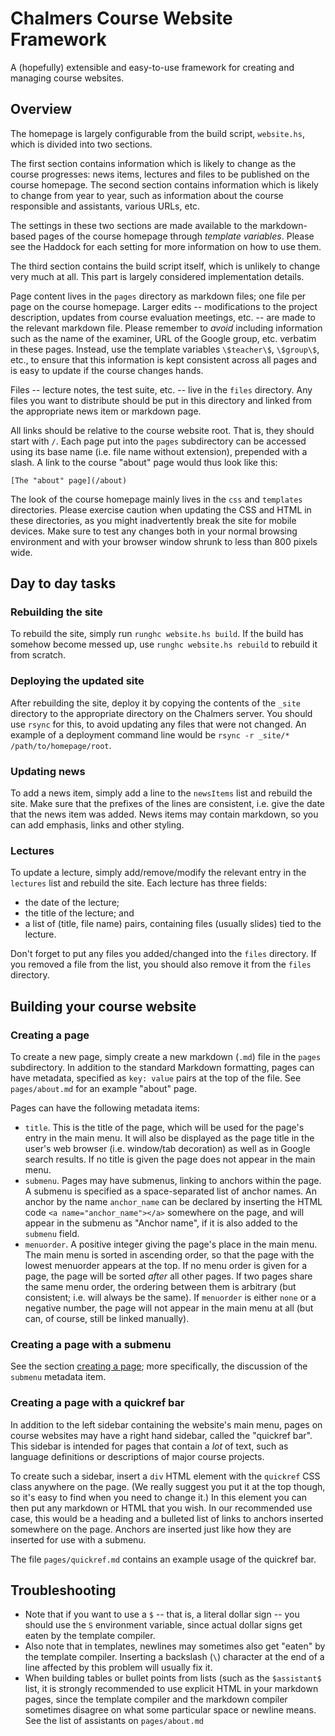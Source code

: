 Chalmers Course Website Framework
=================================

A (hopefully) extensible and easy-to-use framework for creating and managing
course websites.


Overview
--------

The homepage is largely configurable from the build script, `website.hs`, which
is divided into two sections.

The first section contains information which is likely to change as the course
progresses: news items, lectures and files to be published on the course homepage.
The second section contains information which is likely to change from year to
year, such as information about the course responsible and assistants, various
URLs, etc.

The settings in these two sections are made available to the markdown-based
pages of the course homepage through *template variables*. Please see the
Haddock for each setting for more information on how to use them.

The third section contains the build script itself, which is unlikely to change
very much at all. This part is largely considered implementation details.

Page content lives in the `pages` directory as markdown files; one file per
page on the course homepage. Larger edits -- modifications to the project
description, updates from course evaluation meetings, etc. -- are made to the
relevant markdown file. Please remember to *avoid* including information such
as the name of the examiner, URL of the Google group, etc. verbatim in these
pages. Instead, use the template variables `\$teacher\$`, `\$group\$`, etc.,
to ensure that this information is kept consistent across all pages and is
easy to update if the course changes hands.

Files -- lecture notes, the test suite, etc. -- live in the `files` directory.
Any files you want to distribute should be put in this directory and linked
from the appropriate news item or markdown page.

All links should be relative to the course website root. That is, they should
start with `/`. Each page put into the `pages` subdirectory can be accessed
using its base name (i.e. file name without extension), prepended with a slash.
A link to the course "about" page would thus look like this:

```
[The "about" page](/about)
```

The look of the course homepage mainly lives in the `css` and `templates`
directories. Please exercise caution when updating the CSS and HTML in these
directories, as you might inadvertently break the site for mobile devices.
Make sure to test any changes both in your normal browsing environment and with
your browser window shrunk to less than 800 pixels wide.


Day to day tasks
----------------

### Rebuilding the site

To rebuild the site, simply run `runghc website.hs build`. If the build has
somehow become messed up, use `runghc website.hs rebuild` to rebuild it from
scratch.


### Deploying the updated site

After rebuilding the site, deploy it by copying the contents of the `_site`
directory to the appropriate directory on the Chalmers server. You should
use `rsync` for this, to avoid updating any files that were not changed. An
example of a deployment command line would be
`rsync -r _site/* /path/to/homepage/root`.


### Updating news

To add a news item, simply add a line to the `newsItems` list and rebuild the
site. Make sure that the prefixes of the lines are consistent, i.e. give the
date that the news item was added. News items may contain markdown, so you can
add emphasis, links and other styling.


### Lectures

To update a lecture, simply add/remove/modify the relevant entry in the
`lectures` list and rebuild the site. Each lecture has three fields:

* the date of the lecture;
* the title of the lecture; and
* a list of (title, file name) pairs, containing files (usually slides) tied
    to the lecture.

Don't forget to put any files you added/changed into the `files` directory.
If you removed a file from the list, you should also remove it from the `files`
directory.


Building your course website
----------------------------

<a name="create_page"></a>

### Creating a page

To create a new page, simply create a new markdown (`.md`) file in the `pages`
subdirectory. In addition to the standard Markdown formatting, pages can have
metadata, specified as `key: value` pairs at the top of the file.
See `pages/about.md` for an example "about" page.

Pages can have the following metadata items:

* `title`. This is the title of the page, which will be used for the page's
  entry in the main menu. It will also be displayed as the page title in the
  user's web browser (i.e. window/tab decoration) as well as in Google search
  results. If no title is given the page does not appear in the main menu.
* `submenu`. Pages may have submenus, linking to anchors within the page.
  A submenu is specified as a space-separated list of anchor names.
  An anchor by the name `anchor_name` can be declared by inserting the HTML
  code `<a name="anchor_name"></a>` somewhere on the page, and will appear
  in the submenu as "Anchor name", if it is also added to the `submenu` field.
* `menuorder`. A positive integer giving the page's place in the main menu.
  The main menu is sorted in ascending order, so that the page with the lowest
  menuorder appears at the top. If no menu order is given for a page, the page
  will be sorted *after* all other pages.
  If two pages share the same menu order, the ordering between them is
  arbitrary (but consistent; i.e. will always be the same).
  If `menuorder` is either `none` or a negative number, the page will not
  appear in the main menu at all (but can, of course, still be linked manually).


### Creating a page with a submenu

See the section [creating a page](#create_page); more specifically, the
discussion of the `submenu` metadata item.


### Creating a page with a quickref bar

In addition to the left sidebar containing the website's main menu, pages on
course websites may have a right hand sidebar, called the "quickref bar".
This sidebar is intended for pages that contain a *lot* of text, such as
language definitions or descriptions of major course projects.

To create such a sidebar, insert a `div` HTML element with the `quickref`
CSS class anywhere on the page.
(We really suggest you put it at the top though, so it's easy to find when
you need to change it.)
In this element you can then put any markdown or HTML that you wish.
In our recommended use case, this would be a heading and a bulleted list of
links to anchors inserted somewhere on the page.
Anchors are inserted just like how they are inserted for use with a submenu.

The file `pages/quickref.md` contains an example usage of the quickref bar.


Troubleshooting
---------------

* Note that if you want to use a `$` -- that is, a literal dollar sign -- you
  should use the `S` environment variable, since actual dollar signs get eaten
  by the template compiler.
* Also note that in templates, newlines may sometimes also get "eaten" by the
  template compiler.
  Inserting a backslash (`\`) character at the end of a line affected
  by this problem will usually fix it.
* When building tables or bullet points from lists (such as the `$assistant$`
  list, it is strongly recommended to use explicit HTML in your markdown pages,
  since the template compiler and the markdown compiler sometimes disagree on
  what some particular space or newline means.
  See the list of assistants on `pages/about.md` 